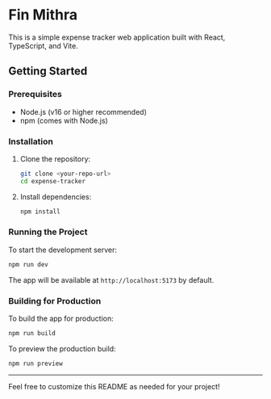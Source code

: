 # Fin Mithra

This is a simple expense tracker web application built with React, TypeScript, and Vite.

## Getting Started

### Prerequisites
- Node.js (v16 or higher recommended)
- npm (comes with Node.js)

### Installation

1. Clone the repository:
   ```sh
   git clone <your-repo-url>
   cd expense-tracker
   ```
2. Install dependencies:
   ```sh
   npm install
   ```

### Running the Project

To start the development server:
```sh
npm run dev
```

The app will be available at `http://localhost:5173` by default.

### Building for Production

To build the app for production:
```sh
npm run build
```

To preview the production build:
```sh
npm run preview
```

---

Feel free to customize this README as needed for your project!

